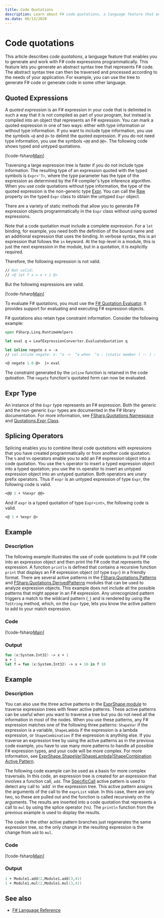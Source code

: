 ```yaml
---
title: Code Quotations
description: Learn about F# code quotations, a language feature that enables you to generate and work with F# code expressions programmatically.
ms.date: 08/13/2020
---
```

# Code quotations

This article describes *code quotations*, a language feature that enables you to generate and work with F# code expressions programmatically. This feature lets you generate an abstract syntax tree that represents F# code. The abstract syntax tree can then be traversed and processed according to the needs of your application. For example, you can use the tree to generate F# code or generate code in some other language.

## Quoted Expressions

A *quoted expression* is an F# expression in your code that is delimited in such a way that it is not compiled as part of your program, but instead is compiled into an object that represents an F# expression. You can mark a quoted expression in one of two ways: either with type information or without type information. If you want to include type information, you use the symbols `<@` and `@>` to delimit the quoted expression. If you do not need type information, you use the symbols `<@@` and `@@>`. The following code shows typed and untyped quotations.

[!code-fsharp[Main](~/samples/snippets/fsharp/lang-ref-3/snippet501.fs)]

Traversing a large expression tree is faster if you do not include type information. The resulting type of an expression quoted with the typed symbols is `Expr<'T>`, where the type parameter has the type of the expression as determined by the F# compiler's type inference algorithm. When you use code quotations without type information, the type of the quoted expression is the non-generic type [Expr](https://fsharp.github.io/fsharp-core-docs/reference/fsharp-quotations-fsharpexpr.html). You can call the [Raw](https://fsharp.github.io/fsharp-core-docs/reference/fsharp-quotations-fsharpexpr-1.html#Raw) property on the typed `Expr` class to obtain the untyped `Expr` object.

There are a variety of static methods that allow you to generate F# expression objects programmatically in the `Expr` class without using quoted expressions.

Note that a code quotation must include a complete expression. For a `let` binding, for example, you need both the definition of the bound name and an additional expression that uses the binding. In verbose syntax, this is an expression that follows the `in` keyword. At the top-level in a module, this is just the next expression in the module, but in a quotation, it is explicitly required.

Therefore, the following expression is not valid.

```fsharp
// Not valid:
// <@ let f x = x + 1 @>
```

But the following expressions are valid.

[!code-fsharp[Main](~/samples/snippets/fsharp/lang-ref-3/snippet502.fs)]

To evaluate F# quotations, you must use the [F# Quotation Evaluator](https://github.com/fsprojects/FSharp.Quotations.Evaluator). It provides support for evaluating and executing F# expression objects.

F# quotations also retain type constraint information. Consider the following example:

```fsharp
open FSharp.Linq.RuntimeHelpers

let eval q = LeafExpressionConverter.EvaluateQuotation q

let inline negate x = -x
// val inline negate: x: ^a ->  ^a when  ^a : (static member ( ~- ) :  ^a ->  ^a)

<@ negate 1.0 @>  |> eval
```

The constraint generated by the `inline` function is retained in the code qutoation. The `negate` function's quotated form can now be evaluated.

## Expr Type

An instance of the `Expr` type represents an F# expression. Both the generic and the non-generic `Expr` types are documented in the F# library documentation. For more information, see [FSharp.Quotations Namespace](https://fsharp.github.io/fsharp-core-docs/reference/fsharp-quotations.html) and [Quotations.Expr Class](https://fsharp.github.io/fsharp-core-docs/reference/fsharp-quotations-fsharpexpr.html).

## Splicing Operators

Splicing enables you to combine literal code quotations with expressions that you have created programmatically or from another code quotation. The `%` and `%%` operators enable you to add an F# expression object into a code quotation. You use the `%` operator to insert a typed expression object into a typed quotation; you use the `%%` operator to insert an untyped expression object into an untyped quotation. Both operators are unary prefix operators. Thus if `expr` is an untyped expression of type `Expr`, the following code is valid.

```fsharp
<@@ 1 + %%expr @@>
```

And if `expr` is a typed quotation of type `Expr<int>`, the following code is valid.

```fsharp
<@ 1 + %expr @>
```

## Example

### Description

The following example illustrates the use of code quotations to put F# code into an expression object and then print the F# code that represents the expression. A function `println` is defined that contains a recursive function `print` that displays an F# expression object (of type `Expr`) in a friendly format. There are several active patterns in the [FSharp.Quotations.Patterns](https://fsharp.github.io/fsharp-core-docs/reference/fsharp-quotations-patternsmodule.html) and [FSharp.Quotations.DerivedPatterns](https://fsharp.github.io/fsharp-core-docs/reference/fsharp-quotations-derivedpatternsmodule.html) modules that can be used to analyze expression objects. This example does not include all the possible patterns that might appear in an F# expression. Any unrecognized pattern triggers a match to the wildcard pattern (`_`) and is rendered by using the `ToString` method, which, on the `Expr` type, lets you know the active pattern to add to your match expression.

### Code

[!code-fsharp[Main](~/samples/snippets/fsharp/lang-ref-3/snippet601.fs)]

### Output

```fsharp
fun (x:System.Int32) -> x + 1
a + 1
let f = fun (x:System.Int32) -> x + 10 in f 10
```

## Example

### Description

You can also use the three active patterns in the [ExprShape module](https://fsharp.github.io/fsharp-core-docs/reference/fsharp-quotations-exprshapemodule.html) to traverse expression trees with fewer active patterns. These active patterns can be useful when you want to traverse a tree but you do not need all the information in most of the nodes. When you use these patterns, any F# expression matches one of the following three patterns: `ShapeVar` if the expression is a variable, `ShapeLambda` if the expression is a lambda expression, or `ShapeCombination` if the expression is anything else. If you traverse an expression tree by using the active patterns as in the previous code example, you have to use many more patterns to handle all possible F# expression types, and your code will be more complex. For more information, see [ExprShape.ShapeVar&#124;ShapeLambda&#124;ShapeCombination Active Pattern](https://fsharp.github.io/fsharp-core-docs/reference/fsharp-quotations-exprshapemodule.html#(%20|ShapeVar|ShapeLambda|ShapeCombination|%20)).

The following code example can be used as a basis for more complex traversals. In this code, an expression tree is created for an expression that involves a function call, `add`. The [SpecificCall](https://fsharp.github.io/fsharp-core-docs/reference/fsharp-quotations-derivedpatternsmodule.html#(%20|SpecificCall|_|%20)) active pattern is used to detect any call to `add` in the expression tree. This active pattern assigns the arguments of the call to the `exprList` value. In this case, there are only two, so these are pulled out and the function is called recursively on the arguments. The results are inserted into a code quotation that represents a call to `mul` by using the splice operator (`%%`). The `println` function from the previous example is used to display the results.

The code in the other active pattern branches just regenerates the same expression tree, so the only change in the resulting expression is the change from `add` to `mul`.

### Code

[!code-fsharp[Main](~/samples/snippets/fsharp/lang-ref-3/snippet701.fs)]

### Output

```fsharp
1 + Module1.add(2,Module1.add(3,4))
1 + Module1.mul(2,Module1.mul(3,4))
```

## See also

- [F# Language Reference](index.md)
